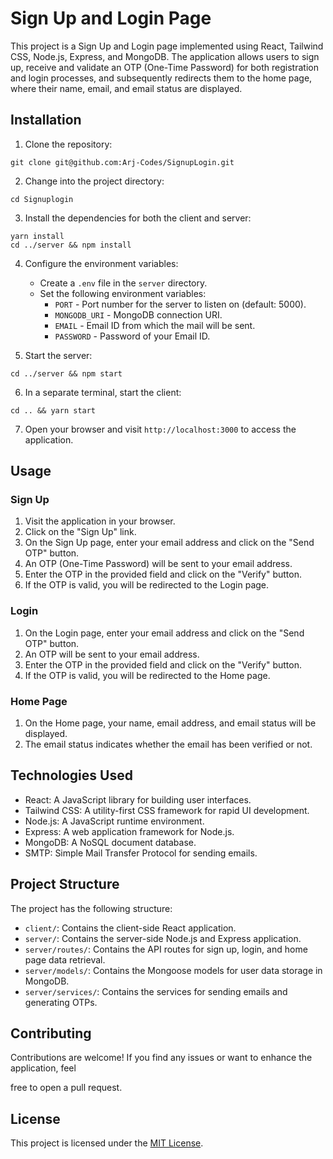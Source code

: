 # Sign Up and Login Page

This project is a Sign Up and Login page implemented using React, Tailwind CSS, Node.js, Express, and MongoDB. The application allows users to sign up, receive and validate an OTP (One-Time Password) for both registration and login processes, and subsequently redirects them to the home page, where their name, email, and email status are displayed.

## Installation

1. Clone the repository:

```
git clone git@github.com:Arj-Codes/SignupLogin.git
```

2. Change into the project directory:

```
cd Signuplogin
```

3. Install the dependencies for both the client and server:

```
yarn install
cd ../server && npm install
```

4. Configure the environment variables:
   - Create a `.env` file in the `server` directory.
   - Set the following environment variables:
     - `PORT` - Port number for the server to listen on (default: 5000).
     - `MONGODB_URI` - MongoDB connection URI.
     - `EMAIL` - Email ID from which the mail will be sent.
     - `PASSWORD` - Password of your Email ID.

5. Start the server:

```
cd ../server && npm start
```

6. In a separate terminal, start the client:

```
cd .. && yarn start
```

7. Open your browser and visit `http://localhost:3000` to access the application.

## Usage

### Sign Up

1. Visit the application in your browser.
2. Click on the "Sign Up" link.
3. On the Sign Up page, enter your email address and click on the "Send OTP" button.
4. An OTP (One-Time Password) will be sent to your email address.
5. Enter the OTP in the provided field and click on the "Verify" button.
6. If the OTP is valid, you will be redirected to the Login page.

### Login

1. On the Login page, enter your email address and click on the "Send OTP" button.
2. An OTP will be sent to your email address.
3. Enter the OTP in the provided field and click on the "Verify" button.
4. If the OTP is valid, you will be redirected to the Home page.

### Home Page

1. On the Home page, your name, email address, and email status will be displayed.
2. The email status indicates whether the email has been verified or not.

## Technologies Used

- React: A JavaScript library for building user interfaces.
- Tailwind CSS: A utility-first CSS framework for rapid UI development.
- Node.js: A JavaScript runtime environment.
- Express: A web application framework for Node.js.
- MongoDB: A NoSQL document database.
- SMTP: Simple Mail Transfer Protocol for sending emails.

## Project Structure

The project has the following structure:

- `client/`: Contains the client-side React application.
- `server/`: Contains the server-side Node.js and Express application.
- `server/routes/`: Contains the API routes for sign up, login, and home page data retrieval.
- `server/models/`: Contains the Mongoose models for user data storage in MongoDB.
- `server/services/`: Contains the services for sending emails and generating OTPs.

## Contributing

Contributions are welcome! If you find any issues or want to enhance the application, feel

 free to open a pull request.

## License

This project is licensed under the [MIT License](LICENSE).
